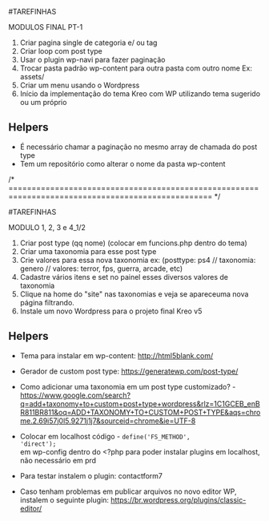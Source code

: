 #TAREFINHAS

MODULOS FINAL PT-1

1. Criar pagina single de categoria e/ ou tag
2. Criar loop com post type
3. Usar o plugin wp-navi para fazer paginação
4. Trocar pasta padrão wp-content para outra pasta com outro nome Ex: assets/
5. Criar um menu usando o Wordpress
6. Início da implementação do tema Kreo com WP utilizando tema sugerido ou um próprio

## Helpers

- É necessário chamar a paginação no mesmo array de chamada do post type
- Tem um repositório como alterar o nome da pasta wp-content

/* ================================================================================================== */

#TAREFINHAS

MODULO 1, 2, 3 e 4_1/2

1. Criar post type (qq nome) (colocar em funcions.php dentro do tema)
2. Criar uma taxonomia para esse post type
3. Crie valores para essa nova taxonomia ex: (posttype: ps4 // taxonomia: genero // valores: terror, fps, guerra, arcade, etc)
3. Cadastre vários itens e set no painel esses diversos valores de taxonomia
4. Clique na home do "site" nas taxonomias e veja se apareceuma nova página filtrando.
5. Instale um novo Wordpress para o projeto final Kreo v5 

## Helpers

- Tema para instalar em wp-content: http://html5blank.com/ 

- Gerador de custom post type: https://generatewp.com/post-type/ 

- Como adicionar uma taxonomia em um post type customizado? - https://www.google.com/search?q=add+taxonomy+to+custom+post+type+wordpress&rlz=1C1GCEB_enBR811BR811&oq=ADD+TAXONOMY+TO+CUSTOM+POST+TYPE&aqs=chrome.2.69i57j0l5.9271j1j7&sourceid=chrome&ie=UTF-8 

- Colocar em localhost código - 
<code>define('FS_METHOD', 'direct');</code>  
em wp-config dentro do <?php para poder instalar plugins em localhost, não necessário em prd

- Para testar instalem o plugin: contactform7

- Caso tenham problemas em publicar arquivos no novo editor WP, instalem o seguinte plugin: https://br.wordpress.org/plugins/classic-editor/ 
